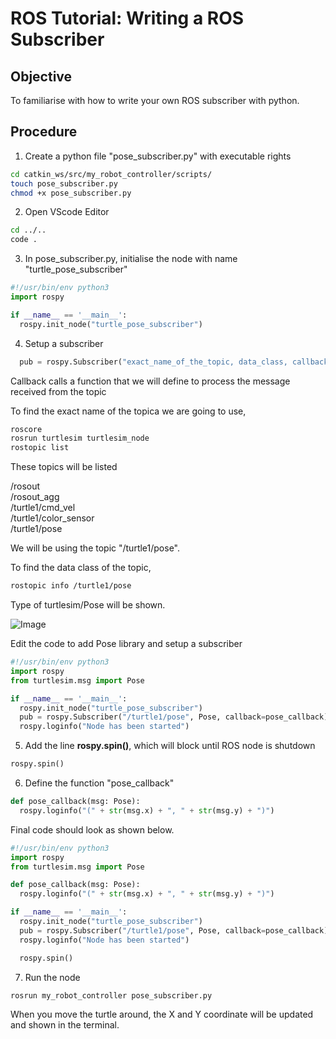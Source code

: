 # ROS Tutorial: Writing a ROS Subscriber 

## Objective
To familiarise with how to write your own ROS subscriber with python.

## Procedure

1. Create a python file "pose_subscriber.py" with executable rights

```bash
cd catkin_ws/src/my_robot_controller/scripts/
touch pose_subscriber.py
chmod +x pose_subscriber.py
```

2. Open VScode Editor
```bash
cd ../..
code .
```
3. In pose_subscriber.py, initialise the node with name "turtle_pose_subscriber"

```python
#!/usr/bin/env python3
import rospy

if __name__ == '__main__':
  rospy.init_node("turtle_pose_subscriber")
```

4. Setup a subscriber
```python
  pub = rospy.Subscriber("exact_name_of_the_topic, data_class, callback=name_of_function)
```
Callback calls a function that we will define to process the message received from the topic

To find the exact name of the topica we are going to use,
```bash
roscore
rosrun turtlesim turtlesim_node
rostopic list
```

These topics will be listed

/rosout<br/>
/rosout_agg<br/>
/turtle1/cmd_vel<br/>
/turtle1/color_sensor<br/>
/turtle1/pose<br/>

We will be using the topic "/turtle1/pose".

To find the data class of the topic, 
```bash
rostopic info /turtle1/pose
```

Type of turtlesim/Pose will be shown.

![Image](https://github.com/user-attachments/assets/3fdeba4b-8cab-4afb-bc22-b2014041b6ca)

Edit the code to add Pose library and setup a subscriber
```python
#!/usr/bin/env python3
import rospy
from turtlesim.msg import Pose

if __name__ == '__main__':
  rospy.init_node("turtle_pose_subscriber")
  pub = rospy.Subscriber("/turtle1/pose", Pose, callback=pose_callback)
  rospy.loginfo("Node has been started")

```

5. Add the line **rospy.spin()**, which will block until ROS node is shutdown

```python
rospy.spin()
```

6. Define the function "pose_callback"

```python
def pose_callback(msg: Pose):
  rospy.loginfo("(" + str(msg.x) + ", " + str(msg.y) + ")")
```

Final code should look as shown below.
```python
#!/usr/bin/env python3
import rospy
from turtlesim.msg import Pose

def pose_callback(msg: Pose):
  rospy.loginfo("(" + str(msg.x) + ", " + str(msg.y) + ")")

if __name__ == '__main__':
  rospy.init_node("turtle_pose_subscriber")
  pub = rospy.Subscriber("/turtle1/pose", Pose, callback=pose_callback)
  rospy.loginfo("Node has been started")

  rospy.spin()
```

7. Run the node
```bash
rosrun my_robot_controller pose_subscriber.py
```
When you move the turtle around, the X and Y coordinate will be updated and shown in the terminal.
